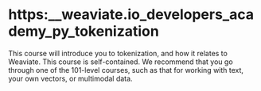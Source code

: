 # https:\_\_weaviate.io_developers_academy_py_tokenization

This course will introduce you to tokenization, and how it relates to Weaviate. This course is self-contained. We recommend that you go through one of the 101-level courses, such as that for working with text, your own vectors, or multimodal data.
